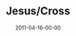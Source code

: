 ---
layout: message
category: message
series: "The Story"
title: "Jesus/Cross"
date: 2011-04-16-00-00
message_id: 667
audio-description: "Chuck Mingo talks about the story of the sacrificial lamb."
audio: "http://s3.amazonaws.com/crossroadsaudiomessages/thestory04.mp3"
audio-title: "Jesus /Cross"
audio-duration: "37:05"
program-description: "The Story&#58; Jesus /Cross Program"
program: "http://www.crossroads.net/players/media/hq/04_16-17_11Program.pdf"
program-title: "Jesus /Cross"
video-description: "Chuck Mingo talks about the story of the sacrificial lamb."
video-title: "Jesus/Cross"
video: "https://s3.amazonaws.com/crossroadsvideomessages/thestory04.mp4"
video-poster: "https://www.crossroads.net/uploadedfiles/thestory04_still.jpg"
---